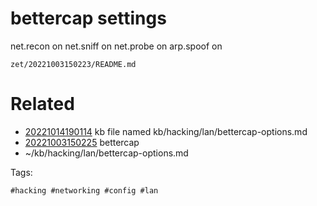 # bettercap settings
net.recon on
net.sniff on
net.probe on
arp.spoof on

` zet/20221003150223/README.md `

# Related

- [20221014190114](/zet/20221014190114/README.md) kb file named kb/hacking/lan/bettercap-options.md
- [20221003150225](/zet/20221003150225/README.md) bettercap
- ~/kb/hacking/lan/bettercap-options.md

Tags:

    #hacking #networking #config #lan
